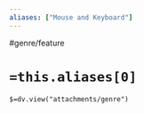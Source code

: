 ```yaml
---
aliases: ["Mouse and Keyboard"]
---
```

#genre/feature

# `=this.aliases[0]`
`$=dv.view("attachments/genre")`